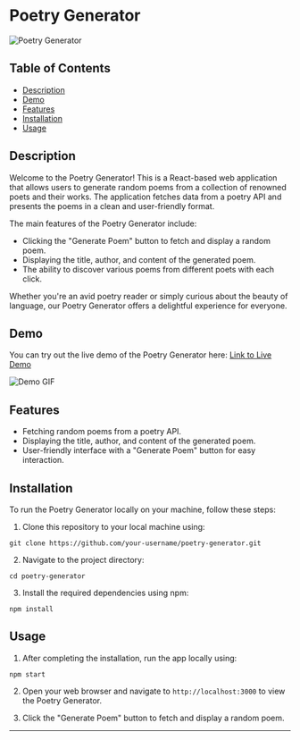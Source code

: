 # Poetry Generator

![Poetry Generator](https://github.com/iCaran/PoetryGenerator/assets/91419527/6f695bfe-e4af-41b8-80a0-2c15567e3418)


## Table of Contents

- [Description](#description)
- [Demo](#demo)
- [Features](#features)
- [Installation](#installation)
- [Usage](#usage)

## Description

Welcome to the Poetry Generator! This is a React-based web application that allows users to generate random poems from a collection of renowned poets and their works. The application fetches data from a poetry API and presents the poems in a clean and user-friendly format.

The main features of the Poetry Generator include:

- Clicking the "Generate Poem" button to fetch and display a random poem.
- Displaying the title, author, and content of the generated poem.
- The ability to discover various poems from different poets with each click.

Whether you're an avid poetry reader or simply curious about the beauty of language, our Poetry Generator offers a delightful experience for everyone.

## Demo

You can try out the live demo of the Poetry Generator here: [Link to Live Demo](https://your-username.github.io/poetry-generator)

![Demo GIF](link-to-demo-gif.gif)

## Features

- Fetching random poems from a poetry API.
- Displaying the title, author, and content of the generated poem.
- User-friendly interface with a "Generate Poem" button for easy interaction.

## Installation

To run the Poetry Generator locally on your machine, follow these steps:

1. Clone this repository to your local machine using:

```
git clone https://github.com/your-username/poetry-generator.git
```


2. Navigate to the project directory:

```
cd poetry-generator
```

3. Install the required dependencies using npm:

```
npm install
```

## Usage

1. After completing the installation, run the app locally using:

```
npm start
```

2. Open your web browser and navigate to `http://localhost:3000` to view the Poetry Generator.

3. Click the "Generate Poem" button to fetch and display a random poem.

---
